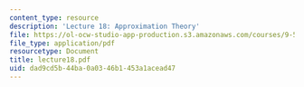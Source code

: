 ```yaml
---
content_type: resource
description: 'Lecture 18: Approximation Theory'
file: https://ol-ocw-studio-app-production.s3.amazonaws.com/courses/9-520-statistical-learning-theory-and-applications-spring-2003/dad9cd5b44ba0a0346b1453a1acead47_lecture18.pdf
file_type: application/pdf
resourcetype: Document
title: lecture18.pdf
uid: dad9cd5b-44ba-0a03-46b1-453a1acead47
---
```

